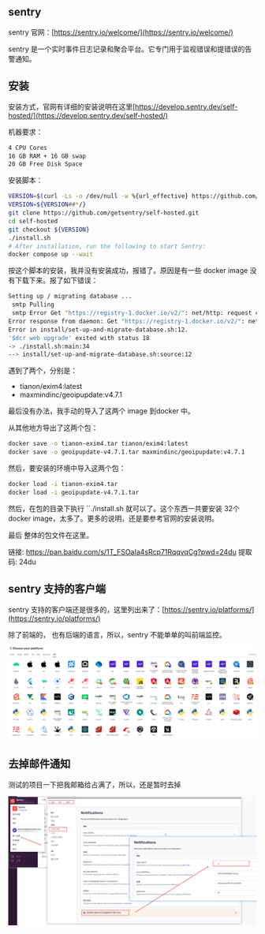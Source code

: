 
## sentry

sentry 官网：[https://sentry.io/welcome/](https://sentry.io/welcome/)

sentry 是一个实时事件日志记录和聚合平台。它专门用于监视错误和提错误的告警通知。 

## 安装 

安装方式，官网有详细的安装说明在这里[https://develop.sentry.dev/self-hosted/](https://develop.sentry.dev/self-hosted/)

机器要求：

```sh
4 CPU Cores
16 GB RAM + 16 GB swap
20 GB Free Disk Space
```
安装脚本：

```sh 
VERSION=$(curl -Ls -o /dev/null -w %{url_effective} https://github.com/getsentry/self-hosted/releases/latest)
VERSION=${VERSION##*/}
git clone https://github.com/getsentry/self-hosted.git
cd self-hosted
git checkout ${VERSION}
./install.sh
# After installation, run the following to start Sentry:
docker compose up --wait
```
按这个脚本的安装，我并没有安装成功，报错了。原因是有一些 docker image 没有下载下来。报了如下错误：

```sh
Setting up / migrating database ...
 smtp Pulling 
 smtp Error Get "https://registry-1.docker.io/v2/": net/http: request canceled while waiting for connection (Client.Timeout exceeded while awaiting headers)
Error response from daemon: Get "https://registry-1.docker.io/v2/": net/http: request canceled while waiting for connection (Client.Timeout exceeded while awaiting headers)
Error in install/set-up-and-migrate-database.sh:12.
'$dcr web upgrade' exited with status 18
-> ./install.sh:main:34
--> install/set-up-and-migrate-database.sh:source:12

```

遇到了两个，分别是：

- tianon/exim4:latest 
- maxmindinc/geoipupdate:v4.7.1

最后没有办法，我手动的导入了这两个 image 到docker 中。

从其他地方导出了这两个包：

```sh 
docker save -o tianon-exim4.tar tianon/exim4:latest
docker save -o geoipupdate-v4.7.1.tar maxmindinc/geoipupdate:v4.7.1

```
然后，要安装的环境中导入这两个包：

```sh 
docker load -i tianon-exim4.tar
docker load -i geoipupdate-v4.7.1.tar
```

然后，在包的目录下执行 ``./install.sh 就可以了。这个东西一共要安装 32个 docker image，太多了。更多的说明，还是要参考官网的安装说明。

最后 整体的包文件在这里。 

链接: https://pan.baidu.com/s/1T_FSOaIa4sRcp71RqqvqCg?pwd=24du 提取码: 24du 

## sentry 支持的客户端

sentry 支持的客户端还是很多的，这里列出来了：[https://sentry.io/platforms/](https://sentry.io/platforms/)

除了前端的， 也有后端的语言，所以，sentry 不能单单的叫前端监控。

![](assets/sentry-2025-10-15_16-15-04.png)

## 去掉邮件通知

测试的项目一下把我邮箱给占满了，所以，还是暂时去掉

![](assets/sentry-2025-10-01_14-00-09.png)





